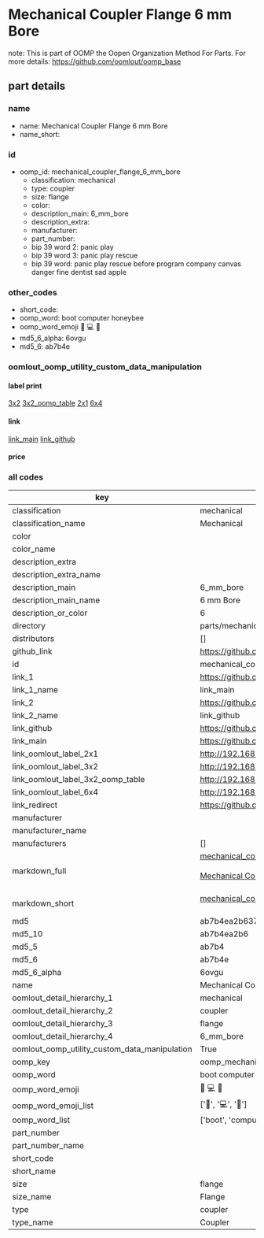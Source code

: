 # Mechanical Coupler Flange 6 mm Bore  

note: This is part of OOMP the Oopen Organization Method For Parts. For more details: https://github.com/oomlout/oomp_base

##  part details
  







### name
* name: Mechanical Coupler Flange 6 mm Bore
* name_short: 
### id
* oomp_id: mechanical_coupler_flange_6_mm_bore
  * classification: mechanical
  * type: coupler
  * size: flange
  * color: 
  * description_main: 6_mm_bore
  * description_extra: 
  * manufacturer: 
  * part_number: 
  * bip 39 word 2: panic play
  * bip 39 word 3: panic play rescue
  * bip 39 word: panic play rescue before program company canvas danger fine dentist sad apple

### other_codes
* short_code: 
* oomp_word: boot computer honeybee
* oomp_word_emoji :boot: :computer: :honeybee:
* md5_6_alpha: 6ovgu
* md5_6: ab7b4e






### oomlout_oomp_utility_custom_data_manipulation
#### label print
[3x2](http://192.168.1.245:1112/?label=oomp%206ovgu)
[3x2_oomp_table](http://192.168.1.108:1112/?label=oomp%206ovgu)
[2x1](http://192.168.1.242:1112/?label=oomp%206ovgu)
[6x4](http://192.168.1.55:1112/?label=oomp%206ovgu)    

#### link

[link_main](https://github.com/oomlout/oomlout_oomp_version_1_messy/tree/main/parts/mechanical_coupler_flange_6_mm_bore) [link_github](https://github.com/oomlout/oomlout_oomp_version_1_messy/tree/main/parts/mechanical_coupler_flange_6_mm_bore)                             

#### price







### all codes 
| key | value |  
| --- | --- |  
| classification | mechanical |  
| classification_name | Mechanical |  
| color |  |  
| color_name |  |  
| description_extra |  |  
| description_extra_name |  |  
| description_main | 6_mm_bore |  
| description_main_name | 6 mm Bore |  
| description_or_color | 6 |  
| directory | parts/mechanical_coupler_flange_6_mm_bore |  
| distributors | [] |  
| github_link | https://github.com/oomlout/oomlout_oomp_part_src/tree/main/parts/mechanical_coupler_flange_6_mm_bore |  
| id | mechanical_coupler_flange_6_mm_bore |  
| link_1 | https://github.com/oomlout/oomlout_oomp_version_1_messy/tree/main/parts/mechanical_coupler_flange_6_mm_bore |  
| link_1_name | link_main |  
| link_2 | https://github.com/oomlout/oomlout_oomp_version_1_messy/tree/main/parts/mechanical_coupler_flange_6_mm_bore |  
| link_2_name | link_github |  
| link_github | https://github.com/oomlout/oomlout_oomp_version_1_messy/tree/main/parts/mechanical_coupler_flange_6_mm_bore |  
| link_main | https://github.com/oomlout/oomlout_oomp_version_1_messy/tree/main/parts/mechanical_coupler_flange_6_mm_bore |  
| link_oomlout_label_2x1 | http://192.168.1.242:1112/?label=oomp%206ovgu |  
| link_oomlout_label_3x2 | http://192.168.1.245:1112/?label=oomp%206ovgu |  
| link_oomlout_label_3x2_oomp_table | http://192.168.1.108:1112/?label=oomp%206ovgu |  
| link_oomlout_label_6x4 | http://192.168.1.55:1112/?label=oomp%206ovgu |  
| link_redirect | https://github.com/oomlout/oomlout_oomp_version_1_messy/tree/main/parts/mechanical_coupler_flange_6_mm_bore |  
| manufacturer |  |  
| manufacturer_name |  |  
| manufacturers | [] |  
| markdown_full | [mechanical_coupler_flange_6_mm_bore](none)<br>[](none)<br>[Mechanical Coupler Flange 6 Mm Bore](none)<br><br> |  
| markdown_short | [mechanical_coupler_flange_6_mm_bore](none)<br><br> |  
| md5 | ab7b4ea2b6376434ba55f1436e6994fd |  
| md5_10 | ab7b4ea2b6 |  
| md5_5 | ab7b4 |  
| md5_6 | ab7b4e |  
| md5_6_alpha | 6ovgu |  
| name | Mechanical Coupler Flange 6 mm Bore |  
| oomlout_detail_hierarchy_1 | mechanical |  
| oomlout_detail_hierarchy_2 | coupler |  
| oomlout_detail_hierarchy_3 | flange |  
| oomlout_detail_hierarchy_4 | 6_mm_bore |  
| oomlout_oomp_utility_custom_data_manipulation | True |  
| oomp_key | oomp_mechanical_coupler_flange_6_mm_bore |  
| oomp_word | boot computer honeybee |  
| oomp_word_emoji | :boot: :computer: :honeybee: |  
| oomp_word_emoji_list | [':boot:', ':computer:', ':honeybee:'] |  
| oomp_word_list | ['boot', 'computer', 'honeybee'] |  
| part_number |  |  
| part_number_name |  |  
| short_code |  |  
| short_name |  |  
| size | flange |  
| size_name | Flange |  
| type | coupler |  
| type_name | Coupler |  
